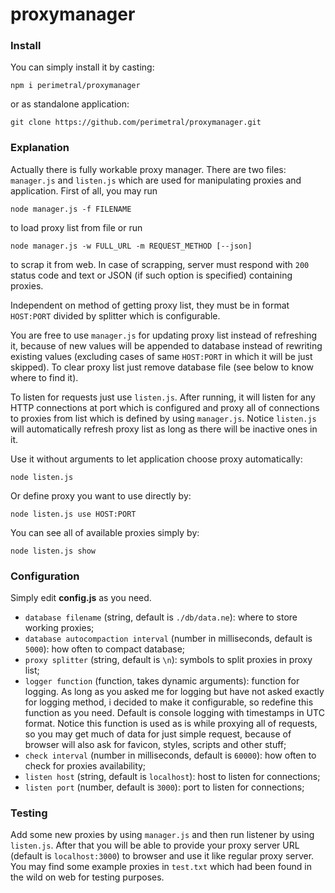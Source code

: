 # proxymanager

### Install
You can simply install it by casting:

`npm i perimetral/proxymanager`

or as standalone application:

`git clone https://github.com/perimetral/proxymanager.git`
### Explanation
Actually there is fully workable proxy manager. There are two files: `manager.js` and `listen.js` which are used for manipulating proxies and application. First of all, you may run

`node manager.js -f FILENAME`

to load proxy list from file or run

`node manager.js -w FULL_URL -m REQUEST_METHOD [--json]`

to scrap it from web. In case of scrapping, server must respond with `200` status code and text or JSON (if such option is specified) containing proxies.

Independent on method of getting proxy list, they must be in format `HOST:PORT` divided by splitter which is configurable.

You are free to use `manager.js` for updating proxy list instead of refreshing it, because of new values will be appended to database instead of rewriting existing values (excluding cases of same `HOST:PORT` in which it will be just skipped). To clear proxy list just remove database file (see below to know where to find it).

To listen for requests just use `listen.js`. After running, it will listen for any HTTP connections at port which is configured and proxy all of connections to proxies from list which is defined by using `manager.js`. Notice `listen.js` will automatically refresh proxy list as long as there will be inactive ones in it.

Use it without arguments to let application choose proxy automatically:

`node listen.js`

Or define proxy you want to use directly by:

`node listen.js use HOST:PORT`

You can see all of available proxies simply by:

`node listen.js show`

### Configuration
Simply edit **config.js** as you need.

* `database filename` (string, default is `./db/data.ne`): where to store working proxies;
* `database autocompaction interval` (number in milliseconds, default is `5000`): how often to compact database;
* `proxy splitter` (string, default is `\n`): symbols to split proxies in proxy list;
* `logger function` (function, takes dynamic arguments): function for logging. As long as you asked me for logging but have not asked exactly for logging method, i decided to make it configurable, so redefine this function as you need. Default is console logging with timestamps in UTC format. Notice this function is used as is while proxying all of requests, so you may get much of data for just simple request, because of browser will also ask for favicon, styles, scripts and other stuff;
* `check interval` (number in milliseconds, default is `60000`): how often to check for proxies availability;
* `listen host` (string, default is `localhost`): host to listen for connections;
* `listen port` (number, default is `3000`): port to listen for connections;

### Testing
Add some new proxies by using `manager.js` and then run listener by using `listen.js`. After that you will be able to provide your proxy server URL (default is `localhost:3000`) to browser and use it like regular proxy server. You may find some example proxies in `test.txt` which had been found in the wild on web for testing purposes.

